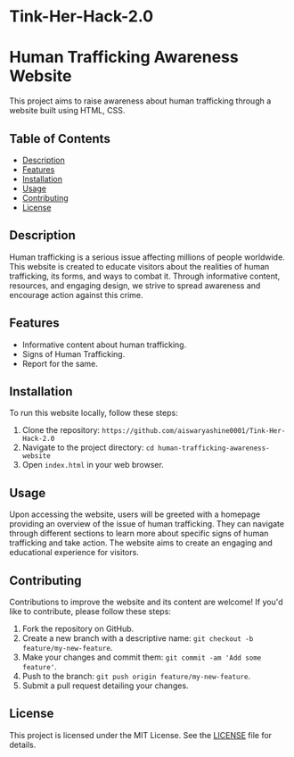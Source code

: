 # Tink-Her-Hack-2.0
# Human Trafficking Awareness Website

This project aims to raise awareness about human trafficking through a website built using HTML, CSS.

## Table of Contents

- [Description](#description)
- [Features](#features)
- [Installation](#installation)
- [Usage](#usage)
- [Contributing](#contributing)
- [License](#license)

## Description

Human trafficking is a serious issue affecting millions of people worldwide. This website is created to educate visitors about the realities of human trafficking, its forms, and ways to combat it. Through informative content, resources, and engaging design, we strive to spread awareness and encourage action against this crime.

## Features

- Informative content about human trafficking.
- Signs of Human Trafficking.
- Report for the same.
## Installation

To run this website locally, follow these steps:

1. Clone the repository: `https://github.com/aiswaryashine0001/Tink-Her-Hack-2.0`
2. Navigate to the project directory: `cd human-trafficking-awareness-website`
3. Open `index.html` in your web browser.

## Usage

Upon accessing the website, users will be greeted with a homepage providing an overview of the issue of human trafficking. They can navigate through different sections to learn more about specific signs of human trafficking and take action. The website aims to create an engaging and educational experience for visitors.

## Contributing

Contributions to improve the website and its content are welcome! If you'd like to contribute, please follow these steps:

1. Fork the repository on GitHub.
2. Create a new branch with a descriptive name: `git checkout -b feature/my-new-feature`.
3. Make your changes and commit them: `git commit -am 'Add some feature'`.
4. Push to the branch: `git push origin feature/my-new-feature`.
5. Submit a pull request detailing your changes.

## License

This project is licensed under the MIT License. See the [LICENSE](LICENSE) file for details.
